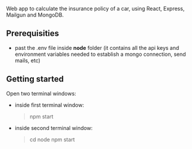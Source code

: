Web app to calculate the insurance policy of a car, using React, Express, Mailgun and MongoDB.

## Prerequisities

- past the .env file inside **node** folder (it contains all the api keys and environment variables needed to establish a mongo connection, send mails, etc)

## Getting started

Open two terminal windows:
- inside first terminal window: 
	> npm start
- inside second terminal window:
	> cd node
	> npm start
